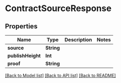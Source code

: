 # ContractSourceResponse

## Properties
Name | Type | Description | Notes
------------ | ------------- | ------------- | -------------
**source** | **String** |  | 
**publishHeight** | **Int** |  | 
**proof** | **String** |  | 

[[Back to Model list]](../README.md#documentation-for-models) [[Back to API list]](../README.md#documentation-for-api-endpoints) [[Back to README]](../README.md)


